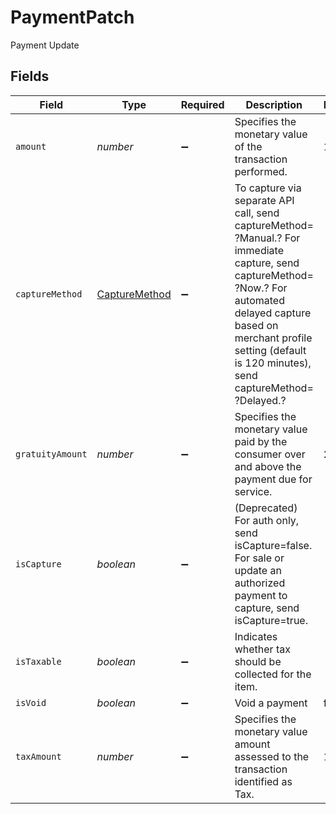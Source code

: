 # PaymentPatch

Payment Update


## Fields

| Field                                                                                                                                                                                                                                      | Type                                                                                                                                                                                                                                       | Required                                                                                                                                                                                                                                   | Description                                                                                                                                                                                                                                | Example                                                                                                                                                                                                                                    |
| ------------------------------------------------------------------------------------------------------------------------------------------------------------------------------------------------------------------------------------------ | ------------------------------------------------------------------------------------------------------------------------------------------------------------------------------------------------------------------------------------------ | ------------------------------------------------------------------------------------------------------------------------------------------------------------------------------------------------------------------------------------------ | ------------------------------------------------------------------------------------------------------------------------------------------------------------------------------------------------------------------------------------------ | ------------------------------------------------------------------------------------------------------------------------------------------------------------------------------------------------------------------------------------------ |
| `amount`                                                                                                                                                                                                                                   | *number*                                                                                                                                                                                                                                   | :heavy_minus_sign:                                                                                                                                                                                                                         | Specifies the monetary value of the transaction performed.                                                                                                                                                                                 | 1234                                                                                                                                                                                                                                       |
| `captureMethod`                                                                                                                                                                                                                            | [CaptureMethod](../../models/shared/capturemethod.md)                                                                                                                                                                                      | :heavy_minus_sign:                                                                                                                                                                                                                         | To capture via separate API call, send captureMethod= ?Manual.? For immediate capture, send captureMethod= ?Now.? For automated delayed capture based on merchant profile setting (default is 120 minutes), send captureMethod= ?Delayed.? |                                                                                                                                                                                                                                            |
| `gratuityAmount`                                                                                                                                                                                                                           | *number*                                                                                                                                                                                                                                   | :heavy_minus_sign:                                                                                                                                                                                                                         | Specifies the monetary value paid by the consumer over and above the payment due for service.                                                                                                                                              | 234                                                                                                                                                                                                                                        |
| `isCapture`                                                                                                                                                                                                                                | *boolean*                                                                                                                                                                                                                                  | :heavy_minus_sign:                                                                                                                                                                                                                         | (Deprecated) For auth only, send isCapture=false. For sale or update an authorized payment to capture, send isCapture=true.                                                                                                                |                                                                                                                                                                                                                                            |
| `isTaxable`                                                                                                                                                                                                                                | *boolean*                                                                                                                                                                                                                                  | :heavy_minus_sign:                                                                                                                                                                                                                         | Indicates whether tax should be collected for the item.                                                                                                                                                                                    |                                                                                                                                                                                                                                            |
| `isVoid`                                                                                                                                                                                                                                   | *boolean*                                                                                                                                                                                                                                  | :heavy_minus_sign:                                                                                                                                                                                                                         | Void a payment                                                                                                                                                                                                                             | false                                                                                                                                                                                                                                      |
| `taxAmount`                                                                                                                                                                                                                                | *number*                                                                                                                                                                                                                                   | :heavy_minus_sign:                                                                                                                                                                                                                         | Specifies the monetary value amount assessed to the transaction identified as Tax.                                                                                                                                                         | 1234                                                                                                                                                                                                                                       |